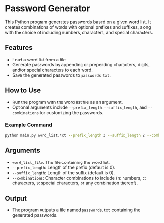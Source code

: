 
# Password Generator

This Python program generates passwords based on a given word list. It creates combinations of words with optional prefixes and suffixes, along with the choice of including numbers, characters, and special characters.

## Features

- Load a word list from a file.
- Generate passwords by appending or prepending characters, digits, and/or special characters to each word.
- Save the generated passwords to `passwords.txt`.

## How to Use

- Run the program with the word list file as an argument.
- Optional arguments include `--prefix_length`, `--suffix_length`, and `--combinations` for customizing the passwords.

### Example Command

```bash
python main.py word_list.txt --prefix_length 3 --suffix_length 2 --combinations ncs
```

## Arguments

- `word_list_file`: The file containing the word list.
- `--prefix_length`: Length of the prefix (default is 0).
- `--suffix_length`: Length of the suffix (default is 0).
- `--combinations`: Character combinations to include (n: numbers, c: characters, s: special characters, or any combination thereof).

## Output

- The program outputs a file named `passwords.txt` containing the generated passwords.
